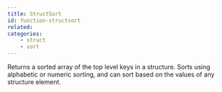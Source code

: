 ```yaml
---
title: StructSort
id: function-structsort
related:
categories:
    - struct
    - sort
---
```


Returns a sorted array of the top level keys in a structure.
Sorts using alphabetic or numeric sorting, and can sort based
on the values of any structure element.